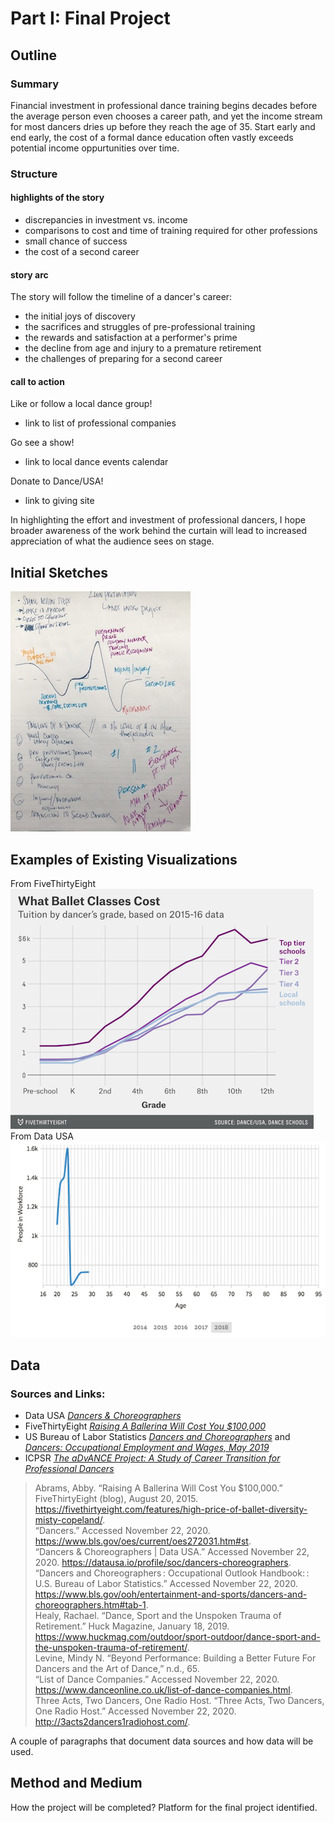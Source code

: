# Part I: Final Project 
## Outline
### Summary

Financial investment in professional dance training begins decades before the average person even chooses a career path, and yet the income stream for most dancers dries up before they reach the age of 35. Start early and end early, the cost of a formal dance education often vastly exceeds potential income oppurtunities over time.
### Structure
#### highlights of the story

- discrepancies in investment vs. income
- comparisons to cost and time of training required for other professions 
- small chance of success
- the cost of a second career

#### story arc

The story will follow the timeline of a dancer's career:
- the initial joys of discovery
- the sacrifices and struggles of pre-professional training
- the rewards and satisfaction at a performer's prime
- the decline from age and injury to a premature retirement
- the challenges of preparing for a second career

#### call to action 

Like or follow a local dance group!
- link to list of professional companies

Go see a show!
- link to local dance events calendar

Donate to Dance/USA!
- link to giving site


In highlighting the effort and investment of professional dancers, I hope broader awareness of the work behind the curtain will lead to increased appreciation of what the audience sees on stage. 
## Initial Sketches
![](AboutMePics/FinalStoryArc.JPG)
## Examples of Existing Visualizations
From FiveThirtyEight <br>
![](AboutMePics/abramsBallet.png) <br>
From Data USA <br>
![](AboutMePics/AgebyGender.png)
## Data
### Sources and Links: 
- Data USA [*Dancers & Choreographers*](https://datausa.io/profile/soc/dancers-choreographers)
- FiveThirtyEight [*Raising A Ballerina Will Cost You $100,000*](https://fivethirtyeight.com/features/high-price-of-ballet-diversity-misty-copeland/#fn-2) 
- US Bureau of Labor Statistics [*Dancers and Choreographers*](https://www.bls.gov/ooh/entertainment-and-sports/dancers-and-choreographers.htm#tab-1) and [*Dancers: Occupational Employment and Wages, May 2019*](https://www.bls.gov/oes/current/oes272031.htm#st)
- ICPSR [*The aDvANCE Project: A Study of Career Transition for Professional Dancers*](https://www.icpsr.umich.edu/web/ICPSR/studies/35598/summary)

>Abrams, Abby. “Raising A Ballerina Will Cost You $100,000.” FiveThirtyEight (blog), August 20, 2015. https://fivethirtyeight.com/features/high-price-of-ballet-diversity-misty-copeland/. <br>
“Dancers.” Accessed November 22, 2020. https://www.bls.gov/oes/current/oes272031.htm#st. <br>
“Dancers & Choreographers | Data USA.” Accessed November 22, 2020. https://datausa.io/profile/soc/dancers-choreographers. <br>
“Dancers and Choreographers : Occupational Outlook Handbook: : U.S. Bureau of Labor Statistics.” Accessed November 22, 2020. https://www.bls.gov/ooh/entertainment-and-sports/dancers-and-choreographers.htm#tab-1. <br>
Healy, Rachael. “Dance, Sport and the Unspoken Trauma of Retirement.” Huck Magazine, January 18, 2019. https://www.huckmag.com/outdoor/sport-outdoor/dance-sport-and-the-unspoken-trauma-of-retirement/. <br>
Levine, Mindy N. “Beyond Performance: Building a Better Future For Dancers and the Art of Dance,” n.d., 65. <br>
“List of Dance Companies.” Accessed November 22, 2020. https://www.danceonline.co.uk/list-of-dance-companies.html. <br>
Three Acts, Two Dancers, One Radio Host. “Three Acts, Two Dancers, One Radio Host.” Accessed November 22, 2020. http://3acts2dancers1radiohost.com/.

A couple of paragraphs that document data sources and how data will be used.





## Method and Medium
How the project will be completed? 
Platform for the final project identified.


